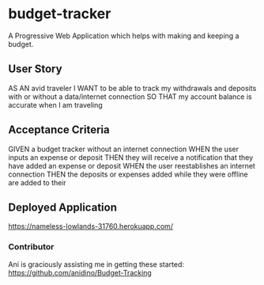 # budget-tracker
A Progressive Web Application which helps with making and keeping a budget.

## User Story
AS AN avid traveler
I WANT to be able to track my withdrawals and deposits with or without a data/internet connection
SO THAT my account balance is accurate when I am traveling 

## Acceptance Criteria
GIVEN a budget tracker without an internet connection
WHEN the user inputs an expense or deposit
THEN they will receive a notification that they have added an expense or deposit
WHEN the user reestablishes an internet connection
THEN the deposits or expenses added while they were offline are added to their

## Deployed Application
https://nameless-lowlands-31760.herokuapp.com/

### Contributor
Ani is graciously assisting me in getting these started:
https://github.com/anidino/Budget-Tracking

